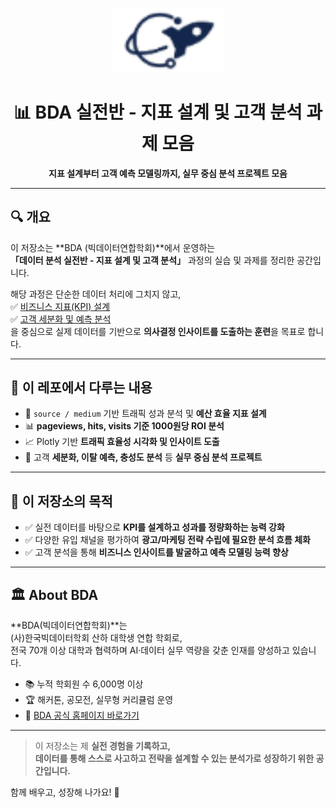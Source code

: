 <p align="center">
  <img src="image.png" alt="BDA Logo" width="180"/>
</p>

<h1 align="center">📊 BDA 실전반 - 지표 설계 및 고객 분석 과제 모음</h1>
<p align="center"><b>지표 설계부터 고객 예측 모델링까지, 실무 중심 분석 프로젝트 모음</b></p>

---

## 🔍 개요

이 저장소는 **BDA (빅데이터연합학회)**에서 운영하는  
<strong>「데이터 분석 실전반 - 지표 설계 및 고객 분석」</strong> 과정의 실습 및 과제를 정리한 공간입니다.

해당 과정은 단순한 데이터 처리에 그치지 않고,  
✅ <u>비즈니스 지표(KPI) 설계</u>  
✅ <u>고객 세분화 및 예측 분석</u>  
을 중심으로 실제 데이터를 기반으로 **의사결정 인사이트를 도출하는 훈련**을 목표로 합니다.

---

## 🧠 이 레포에서 다루는 내용

- 📌 `source / medium` 기반 트래픽 성과 분석 및 **예산 효율 지표 설계**
- 📊 **pageviews, hits, visits 기준 1000원당 ROI 분석**
- 📈 Plotly 기반 **트래픽 효율성 시각화 및 인사이트 도출**
- 👥 고객 **세분화, 이탈 예측, 충성도 분석** 등 **실무 중심 분석 프로젝트**

---

## 🎯 이 저장소의 목적

- ✅ 실전 데이터를 바탕으로 **KPI를 설계하고 성과를 정량화하는 능력 강화**
- ✅ 다양한 유입 채널을 평가하여 **광고/마케팅 전략 수립에 필요한 분석 흐름 체화**
- ✅ 고객 분석을 통해 **비즈니스 인사이트를 발굴하고 예측 모델링 능력 향상**

---

## 🏛️ About BDA

**BDA(빅데이터연합학회)**는  
(사)한국빅데이터학회 산하 대학생 연합 학회로,  
전국 70개 이상 대학과 협력하며 AI·데이터 실무 역량을 갖춘 인재를 양성하고 있습니다.

- 📚 누적 학회원 수 6,000명 이상
- 🏆 해커톤, 공모전, 실무형 커리큘럼 운영
- 🔗 <a href="https://bdaprogram.oopy.io/" target="_blank">BDA 공식 홈페이지 바로가기</a>

---

> 이 저장소는 제 **실전 경험을 기록하고,  
> 데이터를 통해 스스로 사고하고 전략을 설계할 수 있는 분석가로 성장하기 위한 공간입니다.**

함께 배우고, 성장해 나가요! 🚀
